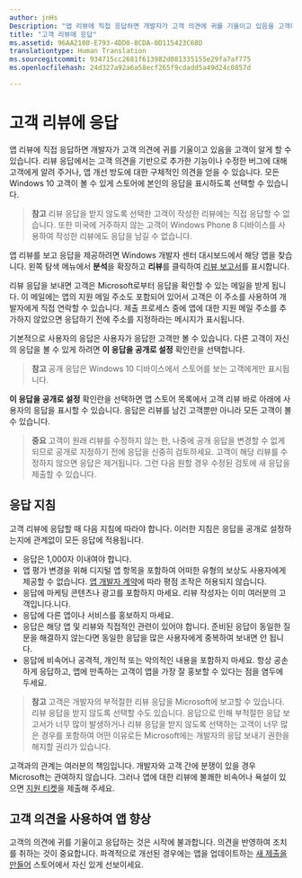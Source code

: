 ```yaml
---
author: jnHs
Description: "앱 리뷰에 직접 응답하면 개발자가 고객 의견에 귀를 기울이고 있음을 고객이 알게 할 수 있습니다."
title: "고객 리뷰에 응답"
ms.assetid: 96AA2108-E793-4DD0-8CDA-0D115423C68D
translationtype: Human Translation
ms.sourcegitcommit: 934715cc2681f613982d081335155e29fa7af775
ms.openlocfilehash: 24d327a92a6a58ecf265f9cdadd5a49d24c0857d

---
```


# 고객 리뷰에 응답


앱 리뷰에 직접 응답하면 개발자가 고객 의견에 귀를 기울이고 있음을 고객이 알게 할 수 있습니다. 리뷰 응답에서는 고객 의견을 기반으로 추가한 기능이나 수정한 버그에 대해 고객에게 알려 주거나, 앱 개선 방도에 대한 구체적인 의견을 얻을 수 있습니다. 모든 Windows 10 고객이 볼 수 있게 스토어에 본인의 응답을 표시하도록 선택할 수 있습니다.

> **참고** 리뷰 응답을 받지 않도록 선택한 고객이 작성한 리뷰에는 직접 응답할 수 없습니다. 또한 미국에 거주하지 않는 고객이 Windows Phone 8 디바이스를 사용하여 작성한 리뷰에도 응답을 남길 수 없습니다.

앱 리뷰를 보고 응답을 제공하려면 Windows 개발자 센터 대시보드에서 해당 앱을 찾습니다. 왼쪽 탐색 메뉴에서 **분석**을 확장하고 **리뷰**를 클릭하여 [리뷰 보고서](reviews-report.md)를 표시합니다.

리뷰 응답을 보내면 고객은 Microsoft로부터 응답을 확인할 수 있는 메일을 받게 됩니다. 이 메일에는 앱의 지원 메일 주소도 포함되어 있어서 고객은 이 주소를 사용하여 개발자에게 직접 연락할 수 있습니다. 제출 프로세스 중에 앱에 대한 지원 메일 주소를 추가하지 않았으면 응답하기 전에 주소를 지정하라는 메시지가 표시됩니다.

기본적으로 사용자의 응답은 사용자가 응답한 고객만 볼 수 있습니다. 다른 고객이 자신의 응답을 볼 수 있게 하려면 **이 응답을 공개로 설정** 확인란을 선택합니다.

> **참고** 공개 응답은 Windows 10 디바이스에서 스토어를 보는 고객에게만 표시됩니다.

**이 응답을 공개로 설정** 확인란을 선택하면 앱 스토어 목록에서 고객 리뷰 바로 아래에 사용자의 응답을 표시할 수 있습니다. 응답은 리뷰를 남긴 고객뿐만 아니라 모든 고객이 볼 수 있습니다.

> **중요** 고객이 원래 리뷰를 수정하지 않는 한, 나중에 공개 응답을 변경할 수 없게 되므로 공개로 지정하기 전에 응답을 신중히 검토하세요. 고객이 해당 리뷰를 수정하지 않으면 응답은 제거됩니다. 그런 다음 원할 경우 수정된 검토에 새 응답을 제출할 수 있습니다.

## 응답 지침


고객 리뷰에 응답할 때 다음 지침에 따라야 합니다. 이러한 지침은 응답을 공개로 설정하는지에 관계없이 모든 응답에 적용됩니다.

-   응답은 1,000자 이내여야 합니다.
-   앱 평가 변경을 위해 디지털 앱 항목을 포함하여 어떠한 유형의 보상도 사용자에게 제공할 수 없습니다. [앱 개발자 계약](https://msdn.microsoft.com/library/windows/apps/hh694058)에 따라 평점 조작은 허용되지 않습니다.
-   응답에 마케팅 콘텐츠나 광고를 포함하지 마세요. 리뷰 작성자는 이미 여러분의 고객입니다.니다.
-   응답에 다른 앱이나 서비스를 홍보하지 마세요.
-   응답은 해당 앱 및 리뷰와 직접적인 관련이 있어야 합니다. 준비된 응답이 동일한 질문을 해결하지 않는다면 동일한 응답을 많은 사용자에게 중복하여 보내면 안 됩니다.
-   응답에 비속어나 공격적, 개인적 또는 악의적인 내용을 포함하지 마세요. 항상 공손하게 응답하고, 앱에 만족하는 고객이 앱을 가장 잘 홍보할 수 있다는 점을 염두에 두세요.

> **참고** 고객은 개발자의 부적절한 리뷰 응답을 Microsoft에 보고할 수 있습니다. 리뷰 응답을 받지 않도록 선택할 수도 있습니다.
응답으로 인해 부적절한 응답 보고서가 너무 많이 발생하거나 리뷰 응답을 받지 않도록 선택하는 고객이 너무 많은 경우를 포함하여 어떤 이유로든 Microsoft에는 개발자의 응답 보내기 권한을 해지할 권리가 있습니다.

고객과의 관계는 여러분의 책임입니다. 개발자와 고객 간에 분쟁이 있을 경우 Microsoft는 관여하지 않습니다. 그러나 앱에 대한 리뷰에 불쾌한 비속어나 욕설이 있으면 [지원 티켓](http://go.microsoft.com/fwlink/p/?LinkID=401178)을 제출해 주세요.

## 고객 의견을 사용하여 앱 향상


고객의 의견에 귀를 기울이고 응답하는 것은 시작에 불과합니다. 의견을 반영하여 조치를 취하는 것이 중요합니다. 파격적으로 개선된 경우에는 앱을 업데이트하는 [새 제출을 만들어](app-submissions.md) 스토어에서 자신 있게 선보이세요.



<!--HONumber=Sep16_HO2-->


